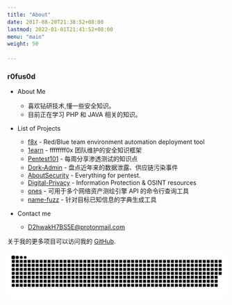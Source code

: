 ```yaml
---
title: "About"
date: 2017-08-20T21:38:52+08:00
lastmod: 2022-01-01T21:41:52+08:00
menu: "main"
weight: 50

---
```


### r0fus0d

- About Me
  - 喜欢钻研技术,懂一些安全知识。
  - 目前正在学习 PHP 和 JAVA 相关的知识。

- List of Projects
  - [f8x](https://github.com/ffffffff0x/f8x) - Red/Blue team environment automation deployment tool
  - [1earn](https://github.com/No-Github/1earn) - ffffffff0x 团队维护的安全知识框架
  - [Pentest101](https://github.com/ffffffff0x/Pentest101) - 每周分享渗透测试的知识点
  - [Dork-Admin](https://github.com/ffffffff0x/Dork-Admin) - 盘点近年来的数据泄露、供应链污染事件
  - [AboutSecurity](https://github.com/ffffffff0x/AboutSecurity) - Everything for pentest.
  - [Digital-Privacy](https://github.com/ffffffff0x/Digital-Privacy) - Information Protection & OSINT resources
  - [ones](https://github.com/ffffffff0x/ones) - 可用于多个网络资产测绘引擎 API 的命令行查询工具
  - [name-fuzz](https://github.com/ffffffff0x/name-fuzz) - 针对目标已知信息的字典生成工具

- Contact me
  - D2hwakH7BS5E@protonmail.com

关于我的更多项目可以访问我的 [GitHub](https://github.com/No-Github).

![github contribution grid snake animation](https://raw.githubusercontent.com/No-Github/No-Github/output/github-contribution-grid-snake.svg)
